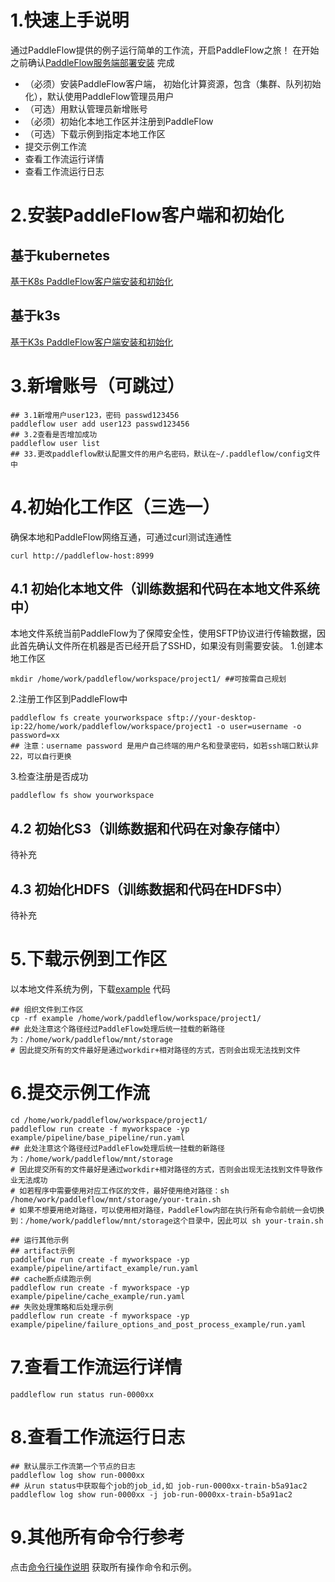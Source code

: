 # 1.快速上手说明
通过PaddleFlow提供的例子运行简单的工作流，开启PaddleFlow之旅！
在开始之前确认[PaddleFlow服务端部署安装](../deployment/how_to_install_paddleflow.md) 完成
- （必须）安装PaddleFlow客户端， 初始化计算资源，包含（集群、队列初始化），默认使用PaddleFlow管理员用户
- （可选）用默认管理员新增账号
- （必须）初始化本地工作区并注册到PaddleFlow
- （可选）下载示例到指定本地工作区
- 提交示例工作流
- 查看工作流运行详情
- 查看工作流运行日志
# 2.安装PaddleFlow客户端和初始化
## 基于kubernetes
[基于K8s PaddleFlow客户端安装和初始化](../deployment/install_paddleflow_on_k8s.md)
## 基于k3s
[基于K3s PaddleFlow客户端安装和初始化](../deployment/install_paddleflow_on_k3s.md)
# 3.新增账号（可跳过）
```shell
## 3.1新增用户user123，密码 passwd123456
paddleflow user add user123 passwd123456
## 3.2查看是否增加成功
paddleflow user list 
## 33.更改paddleflow默认配置文件的用户名密码，默认在~/.paddleflow/config文件中
```
# 4.初始化工作区（三选一）
确保本地和PaddleFlow网络互通，可通过curl测试连通性
```shell
curl http://paddleflow-host:8999
```
## 4.1 初始化本地文件（训练数据和代码在本地文件系统中）
本地文件系统当前PaddleFlow为了保障安全性，使用SFTP协议进行传输数据，因此首先确认文件所在机器是否已经开启了SSHD，如果没有则需要安装。
1.创建本地工作区
```shell
mkdir /home/work/paddleflow/workspace/project1/ ##可按需自己规划
```
2.注册工作区到PaddleFlow中
```shell
paddleflow fs create yourworkspace sftp://your-desktop-ip:22/home/work/paddleflow/workspace/project1 -o user=username -o password=xx
## 注意：username password 是用户自己终端的用户名和登录密码，如若ssh端口默认非22，可以自行更换
```
3.检查注册是否成功
```shell
paddleflow fs show yourworkspace
```
## 4.2 初始化S3（训练数据和代码在对象存储中）
待补充

## 4.3 初始化HDFS（训练数据和代码在HDFS中）
待补充
# 5.下载示例到工作区
以本地文件系统为例，下载[example](https://github.com/PaddlePaddle/PaddleFlow/tree/release-0.14.2/example) 代码
```shell
## 组织文件到工作区
cp -rf example /home/work/paddleflow/workspace/project1/
## 此处注意这个路径经过PaddleFlow处理后统一挂载的新路径为：/home/work/paddleflow/mnt/storage
# 因此提交所有的文件最好是通过workdir+相对路径的方式，否则会出现无法找到文件
```
# 6.提交示例工作流
```shell
cd /home/work/paddleflow/workspace/project1/
paddleflow run create -f myworkspace -yp example/pipeline/base_pipeline/run.yaml
## 此处注意这个路径经过PaddleFlow处理后统一挂载的新路径为：/home/work/paddleflow/mnt/storage
# 因此提交所有的文件最好是通过workdir+相对路径的方式，否则会出现无法找到文件导致作业无法成功
# 如若程序中需要使用对应工作区的文件，最好使用绝对路径：sh /home/work/paddleflow/mnt/storage/your-train.sh
# 如果不想要用绝对路径，可以使用相对路径，PaddleFlow内部在执行所有命令前统一会切换到：/home/work/paddleflow/mnt/storage这个目录中，因此可以 sh your-train.sh

## 运行其他示例
## artifact示例
paddleflow run create -f myworkspace -yp example/pipeline/artifact_example/run.yaml
## cache断点续跑示例
paddleflow run create -f myworkspace -yp example/pipeline/cache_example/run.yaml
## 失败处理策略和后处理示例
paddleflow run create -f myworkspace -yp example/pipeline/failure_options_and_post_process_example/run.yaml
```
# 7.查看工作流运行详情
```shell
paddleflow run status run-0000xx
```
# 8.查看工作流运行日志
```shell
## 默认展示工作流第一个节点的日志
paddleflow log show run-0000xx
## 从run status中获取每个job的job_id,如 job-run-0000xx-train-b5a91ac2
paddleflow log show run-0000xx -j job-run-0000xx-train-b5a91ac2
```
# 9.其他所有命令行参考
点击[命令行操作说明](docs/zh_cn/reference/client_command_reference.md) 获取所有操作命令和示例。







